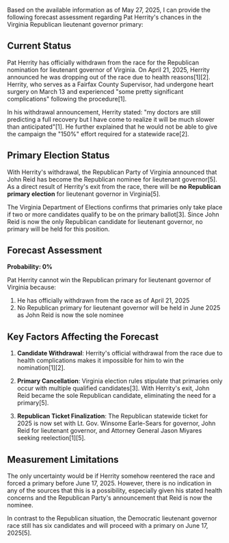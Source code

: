 Based on the available information as of May 27, 2025, I can provide the following forecast assessment regarding Pat Herrity's chances in the Virginia Republican lieutenant governor primary:

## Current Status

Pat Herrity has officially withdrawn from the race for the Republican nomination for lieutenant governor of Virginia. On April 21, 2025, Herrity announced he was dropping out of the race due to health reasons[1][2]. Herrity, who serves as a Fairfax County Supervisor, had undergone heart surgery on March 13 and experienced "some pretty significant complications" following the procedure[1].

In his withdrawal announcement, Herrity stated: "my doctors are still predicting a full recovery but I have come to realize it will be much slower than anticipated"[1]. He further explained that he would not be able to give the campaign the "150%" effort required for a statewide race[2].

## Primary Election Status

With Herrity's withdrawal, the Republican Party of Virginia announced that John Reid has become the Republican nominee for lieutenant governor[5]. As a direct result of Herrity's exit from the race, there will be **no Republican primary election** for lieutenant governor in Virginia[5].

The Virginia Department of Elections confirms that primaries only take place if two or more candidates qualify to be on the primary ballot[3]. Since John Reid is now the only Republican candidate for lieutenant governor, no primary will be held for this position.

## Forecast Assessment

**Probability: 0%**

Pat Herrity cannot win the Republican primary for lieutenant governor of Virginia because:

1. He has officially withdrawn from the race as of April 21, 2025
2. No Republican primary for lieutenant governor will be held in June 2025 as John Reid is now the sole nominee

## Key Factors Affecting the Forecast

1. **Candidate Withdrawal**: Herrity's official withdrawal from the race due to health complications makes it impossible for him to win the nomination[1][2].

2. **Primary Cancellation**: Virginia election rules stipulate that primaries only occur with multiple qualified candidates[3]. With Herrity's exit, John Reid became the sole Republican candidate, eliminating the need for a primary[5].

3. **Republican Ticket Finalization**: The Republican statewide ticket for 2025 is now set with Lt. Gov. Winsome Earle-Sears for governor, John Reid for lieutenant governor, and Attorney General Jason Miyares seeking reelection[1][5].

## Measurement Limitations

The only uncertainty would be if Herrity somehow reentered the race and forced a primary before June 17, 2025. However, there is no indication in any of the sources that this is a possibility, especially given his stated health concerns and the Republican Party's announcement that Reid is now the nominee.

In contrast to the Republican situation, the Democratic lieutenant governor race still has six candidates and will proceed with a primary on June 17, 2025[5].
